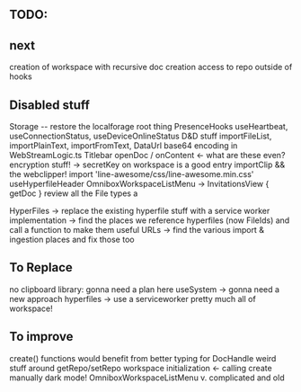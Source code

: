 TODO:
-----

next
---
creation of workspace with recursive doc creation
access to repo outside of hooks



Disabled stuff
---
Storage -- restore the localforage root thing
PresenceHooks
  useHeartbeat, useConnectionStatus, useDeviceOnlineStatus
D&D stuff
  importFileList, importPlainText, importFromText, DataUrl
base64 encoding in WebStreamLogic.ts
Titlebar
  openDoc / onContent <- what are these even?
encryption stuff! -> secretKey on workspace is a good entry
importClip && the webclipper!
import 'line-awesome/css/line-awesome.min.css'
useHyperfileHeader
OmniboxWorkspaceListMenu -> InvitationsView { getDoc }
review all the File types a

HyperFiles
 -> replace the existing hyperfile stuff with a service worker implementation
 -> find the places we reference hyperfiles (now FileIds) and call a function to make them useful URLs
 -> find the various import & ingestion places and fix those too

To Replace
---
no clipboard library: gonna need a plan here
useSystem -> gonna need a new approach
hyperfiles -> use a serviceworker
pretty much all of workspace!

To improve
----
create() functions would benefit from better typing for DocHandle
weird stuff around getRepo/setRepo
workspace initialization <- calling create manually
dark mode!
OmniboxWorkspaceListMenu v. complicated and old

